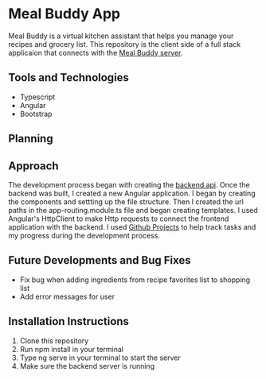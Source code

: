 # Meal Buddy App

Meal Buddy is a virtual kitchen assistant that helps you manage your recipes and grocery list. This repository is the client side of a full stack applicaion that connects with the [Meal Buddy server](https://github.com/courtneymcodes/meal-app-server). 

## Tools and Technologies

- Typescript
- Angular
- Bootstrap


## Planning 




## Approach
The development process began with creating the [backend api](https://github.com/courtneymcodes/meal-app-server). Once the backend was built, I created a new Angular application. I began by creating the components and settting up the file structure. Then I created the url paths in the app-routing.module.ts file and began creating templates. I used Angular's HttpClient to make Http requests to connect the frontend application with the backend. I used [Github Projects](https://github.com/users/courtneymcodes/projects/2/views/1) to help track tasks and my progress during the development process. 


## Future Developments and Bug Fixes

- Fix bug when adding ingredients from recipe favorites list to shopping list
- Add error messages for user

## Installation Instructions

1. Clone this repository
2. Run npm install in your terminal 
3. Type ng serve in your terminal to start the server
4. Make sure the backend server is running 

